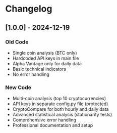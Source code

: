# Changelog

## [1.0.0] - 2024-12-19

### Old Code
- Single coin analysis (BTC only)
- Hardcoded API keys in main file
- Alpha Vantage only for daily data
- Basic technical indicators
- No error handling

### New Code
- Multi-coin analysis (top 10 cryptocurrencies)
- API keys in separate config.py file (protected)
- CryptoCompare for both hourly and daily data
- Advanced statistical analysis (stationarity tests)
- Comprehensive error handling
- Professional documentation and setup 
